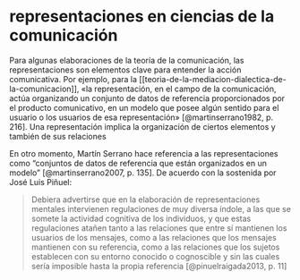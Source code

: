 # representaciones en ciencias de la comunicación
Para algunas elaboraciones de la teoría de la comunicación, las representaciones son elementos clave para entender la acción comunicativa. Por ejemplo, para la [[teoria-de-la-mediacion-dialectica-de-la-comunicacion]], «la representación, en el campo de la comunicación, actúa organizando un conjunto de datos de referencia proporcionados por el producto comunicativo, en un modelo que posee algún sentido para el usuario o los usuarios de esa representación» [@martinserrano1982, p. 216]. Una representación implica la organización de ciertos elementos y también de sus relaciones

En otro momento, Martín Serrano hace referencia a las representaciones como “conjuntos de datos de referencia que están organizados en un modelo” [@martinserrano2007, p. 135]. De acuerdo con la sostenida por José Luis Piñuel:

>Debiera advertirse que en la elaboración de representaciones mentales intervienen regulaciones de muy diversa índole, a las que se somete la actividad cognitiva de los individuos, y que estas regulaciones atañen tanto a las relaciones que entre sí mantienen los usuarios de los mensajes, como a las relaciones que los mensajes mantienen con su referencia, como a las relaciones que los sujetos establecen con su entorno conocido o cognoscible y sin las cuales sería imposible hasta la propia referencia [@pinuelraigada2013, p. 11]